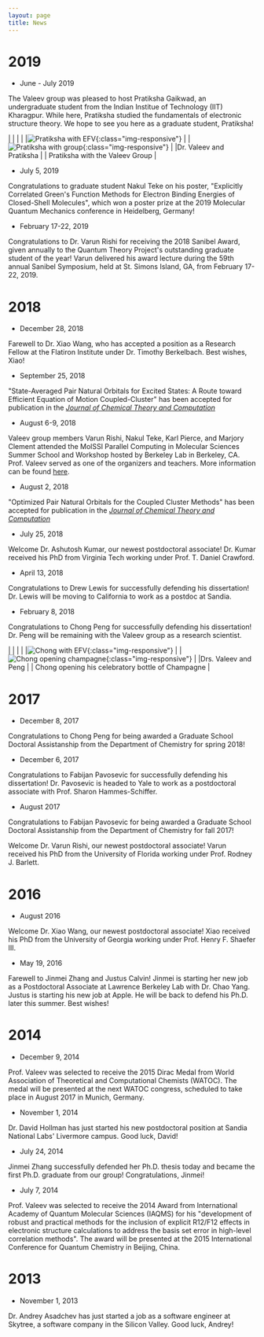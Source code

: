 ```yaml
---
layout: page
title: News
---
```

# 2019 

- June - July 2019

The Valeev group was pleased to host Pratiksha Gaikwad, an undergraduate student from the Indian Institue of
Technology (IIT) Kharagpur. While here, Pratiksha studied the fundamentals of electronic structure theory.
We hope to see you here as a graduate student, Pratiksha!

|   |   |   |
|![Pratiksha with EFV](../img/group/2019-07-24_efv-pratiksha-gaikwad.jpg){:class="img-responsive"} |     |![Pratiksha with group](../img/group/2019-07-24_group-with-pratiksha-gaikwad.jpg){:class="img-responsive"} |
|Dr. Valeev and Pratiksha |     | Pratiksha with the Valeev Group |  

- July 5, 2019

Congratulations to graduate student Nakul Teke on his poster, "Explicitly Correlated Green's Function
Methods for Electron Binding Energies of Closed-Shell Molecules",
which won a poster prize at the 2019 Molecular Quantum Mechanics conference in Heidelberg, Germany!

- February 17-22, 2019

Congratulations to Dr. Varun Rishi for receiving the 2018 Sanibel Award, given annually to the Quantum Theory
Project's outstanding graduate student of the year! Varun delivered his award lecture during the 59th annual Sanibel
Symposium, held at St. Simons Island, GA, from February 17-22, 2019.

# 2018 

- December 28, 2018

Farewell to Dr. Xiao Wang, who has accepted a position as a Research Fellow at the Flatiron Institute
under Dr. Timothy Berkelbach. Best wishes, Xiao!

- September 25, 2018

"State-Averaged Pair Natural Orbitals for Excited States: A Route toward Efficient Equation of Motion Coupled-Cluster"
has been accepted for publication in the [*Journal of Chemical Theory and Computation*](https://pubs.acs.org/doi/full/10.1021/acs.jctc.8b00171)

- August 6-9, 2018

Valeev group members Varun Rishi, Nakul Teke, Karl Pierce, and Marjory Clement attended the MolSSI
Parallel Computing in Molecular Sciences Summer School and Workshop hosted by Berkeley Lab in Berkeley, CA.
Prof. Valeev served as one of the organizers and teachers. More information can be found [here](http://crd.lbl.gov/news-and-publications/news/2018/exascale-education/).

- August 2, 2018

"Optimized Pair Natural Orbitals for the Coupled Cluster Methods" has been accepted for publication
in the [*Journal of Chemical Theory and Computation*](https://pubs.acs.org/doi/10.1021/acs.jctc.8b00294)

- July 25, 2018

Welcome Dr. Ashutosh Kumar, our newest postdoctoral associate! Dr. Kumar received his PhD from Virginia Tech working
under Prof. T. Daniel Crawford.

- April 13, 2018

Congratulations to Drew Lewis for successfully defending his dissertation! Dr. Lewis will be moving to California to
work as a postdoc at Sandia.

- February 8, 2018

Congratulations to Chong Peng for successfully defending his dissertation! Dr. Peng will be remaining with the Valeev group
as a research scientist.

|   |   |   |
|![Chong with EFV](../img/group/2018-02-08_chong-defense-efv.jpg){:class="img-responsive"} |     |![Chong opening champagne](../img/group/2018-02-08_chong-defense-champagne.jpg){:class="img-responsive"} |
|Drs. Valeev and Peng |     | Chong opening his celebratory bottle of Champagne |

# 2017  

- December 8, 2017

Congratulations to Chong Peng for being awarded a Graduate School Doctoral Assistanship from the Department of Chemistry for 
spring 2018!

- December 6, 2017 

Congratulations to Fabijan Pavosevic for successfully defending his dissertation! Dr. Pavosevic is headed to Yale to
work as a postdoctoral associate with Prof. Sharon Hammes-Schiffer.

- August 2017  

Congratulations to Fabijan Pavosevic for being awarded a Graduate School Doctoral Assistanship from the Department of
Chemistry for fall 2017!

Welcome Dr. Varun Rishi, our newest postdoctoral associate! Varun received his PhD from the University of Florida working
under Prof. Rodney J. Barlett.

# 2016

- August 2016  

Welcome Dr. Xiao Wang, our newest postdoctoral associate! Xiao received his PhD from the University of Georgia working
under Prof. Henry F. Shaefer III.

- May 19, 2016 

Farewell to Jinmei Zhang and Justus Calvin! Jinmei is starting her new job as a Postdoctoral Associate at Lawrence Berkeley Lab with Dr. Chao Yang. Justus is starting his new job at Apple. He will be back to defend his Ph.D. later this summer. Best wishes!

# 2014 
- December 9, 2014

Prof. Valeev was selected to receive the 2015 Dirac Medal from World Association of Theoretical and Computational Chemists (WATOC). The medal will be presented at the next WATOC congress, scheduled to take place in August 2017 in Munich, Germany.


- November 1, 2014

Dr. David Hollman has just started his new postdoctoral position at Sandia National Labs' Livermore campus. Good luck, David!

- July 24, 2014 

Jinmei Zhang successfully defended her Ph.D. thesis today and became the first Ph.D. graduate from our group! Congratulations, Jinmei!

- July 7, 2014 

Prof. Valeev was selected to receive the 2014 Award from International Academy of Quantum Molecular Sciences (IAQMS) for his "development of robust and practical methods for the inclusion of explicit R12/F12 effects in electronic structure calculations to address the basis set error in high-level correlation methods". The award will be presented at the 2015 International Conference for Quantum Chemistry in Beijing, China.

# 2013 

- November 1, 2013

Dr. Andrey Asadchev has just started a job as a software engineer at Skytree, a software company in the Silicon Valley. Good luck, Andrey!
